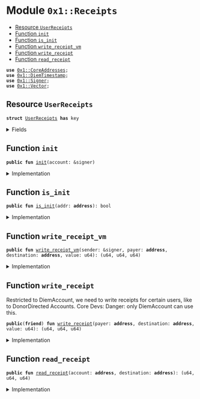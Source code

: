 
<a name="0x1_Receipts"></a>

# Module `0x1::Receipts`



-  [Resource `UserReceipts`](#0x1_Receipts_UserReceipts)
-  [Function `init`](#0x1_Receipts_init)
-  [Function `is_init`](#0x1_Receipts_is_init)
-  [Function `write_receipt_vm`](#0x1_Receipts_write_receipt_vm)
-  [Function `write_receipt`](#0x1_Receipts_write_receipt)
-  [Function `read_receipt`](#0x1_Receipts_read_receipt)


<pre><code><b>use</b> <a href="CoreAddresses.md#0x1_CoreAddresses">0x1::CoreAddresses</a>;
<b>use</b> <a href="DiemTimestamp.md#0x1_DiemTimestamp">0x1::DiemTimestamp</a>;
<b>use</b> <a href="../../../../../../../DPN/releases/artifacts/current/build/MoveStdlib/docs/Signer.md#0x1_Signer">0x1::Signer</a>;
<b>use</b> <a href="../../../../../../../DPN/releases/artifacts/current/build/MoveStdlib/docs/Vector.md#0x1_Vector">0x1::Vector</a>;
</code></pre>



<a name="0x1_Receipts_UserReceipts"></a>

## Resource `UserReceipts`



<pre><code><b>struct</b> <a href="Receipts.md#0x1_Receipts_UserReceipts">UserReceipts</a> <b>has</b> key
</code></pre>



<details>
<summary>Fields</summary>


<dl>
<dt>
<code>destination: vector&lt;<b>address</b>&gt;</code>
</dt>
<dd>

</dd>
<dt>
<code>cumulative: vector&lt;u64&gt;</code>
</dt>
<dd>

</dd>
<dt>
<code>last_payment_timestamp: vector&lt;u64&gt;</code>
</dt>
<dd>

</dd>
<dt>
<code>last_payment_value: vector&lt;u64&gt;</code>
</dt>
<dd>

</dd>
</dl>


</details>

<a name="0x1_Receipts_init"></a>

## Function `init`



<pre><code><b>public</b> <b>fun</b> <a href="Receipts.md#0x1_Receipts_init">init</a>(account: &signer)
</code></pre>



<details>
<summary>Implementation</summary>


<pre><code><b>public</b> <b>fun</b> <a href="Receipts.md#0x1_Receipts_init">init</a>(account: &signer) {
  <b>let</b> addr = <a href="../../../../../../../DPN/releases/artifacts/current/build/MoveStdlib/docs/Signer.md#0x1_Signer_address_of">Signer::address_of</a>(account);
  <b>if</b> (!<b>exists</b>&lt;<a href="Receipts.md#0x1_Receipts_UserReceipts">UserReceipts</a>&gt;(addr)) {
    <b>move_to</b>&lt;<a href="Receipts.md#0x1_Receipts_UserReceipts">UserReceipts</a>&gt;(
      account,
      <a href="Receipts.md#0x1_Receipts_UserReceipts">UserReceipts</a> {
        destination: <a href="../../../../../../../DPN/releases/artifacts/current/build/MoveStdlib/docs/Vector.md#0x1_Vector_empty">Vector::empty</a>&lt;<b>address</b>&gt;(),
        last_payment_timestamp: <a href="../../../../../../../DPN/releases/artifacts/current/build/MoveStdlib/docs/Vector.md#0x1_Vector_empty">Vector::empty</a>&lt;u64&gt;(),
        last_payment_value: <a href="../../../../../../../DPN/releases/artifacts/current/build/MoveStdlib/docs/Vector.md#0x1_Vector_empty">Vector::empty</a>&lt;u64&gt;(),
        cumulative: <a href="../../../../../../../DPN/releases/artifacts/current/build/MoveStdlib/docs/Vector.md#0x1_Vector_empty">Vector::empty</a>&lt;u64&gt;(),
      }
    )
  };
}
</code></pre>



</details>

<a name="0x1_Receipts_is_init"></a>

## Function `is_init`



<pre><code><b>public</b> <b>fun</b> <a href="Receipts.md#0x1_Receipts_is_init">is_init</a>(addr: <b>address</b>): bool
</code></pre>



<details>
<summary>Implementation</summary>


<pre><code><b>public</b> <b>fun</b> <a href="Receipts.md#0x1_Receipts_is_init">is_init</a>(addr: <b>address</b>):bool {
  <b>exists</b>&lt;<a href="Receipts.md#0x1_Receipts_UserReceipts">UserReceipts</a>&gt;(addr)
}
</code></pre>



</details>

<a name="0x1_Receipts_write_receipt_vm"></a>

## Function `write_receipt_vm`



<pre><code><b>public</b> <b>fun</b> <a href="Receipts.md#0x1_Receipts_write_receipt_vm">write_receipt_vm</a>(sender: &signer, payer: <b>address</b>, destination: <b>address</b>, value: u64): (u64, u64, u64)
</code></pre>



<details>
<summary>Implementation</summary>


<pre><code><b>public</b> <b>fun</b> <a href="Receipts.md#0x1_Receipts_write_receipt_vm">write_receipt_vm</a>(sender: &signer, payer: <b>address</b>, destination: <b>address</b>, value: u64):(u64, u64, u64) <b>acquires</b> <a href="Receipts.md#0x1_Receipts_UserReceipts">UserReceipts</a> {
    // TODO: make a function for user <b>to</b> write own receipt.
    <a href="CoreAddresses.md#0x1_CoreAddresses_assert_vm">CoreAddresses::assert_vm</a>(sender);
    <a href="Receipts.md#0x1_Receipts_write_receipt">write_receipt</a>(payer, destination, value)
}
</code></pre>



</details>

<a name="0x1_Receipts_write_receipt"></a>

## Function `write_receipt`

Restricted to DiemAccount, we need to write receipts for certain users, like to DonorDirected Accounts.
Core Devs: Danger: only DiemAccount can use this.


<pre><code><b>public</b>(<b>friend</b>) <b>fun</b> <a href="Receipts.md#0x1_Receipts_write_receipt">write_receipt</a>(payer: <b>address</b>, destination: <b>address</b>, value: u64): (u64, u64, u64)
</code></pre>



<details>
<summary>Implementation</summary>


<pre><code><b>public</b>(<b>friend</b>) <b>fun</b> <a href="Receipts.md#0x1_Receipts_write_receipt">write_receipt</a>(payer: <b>address</b>, destination: <b>address</b>, value: u64):(u64, u64, u64) <b>acquires</b> <a href="Receipts.md#0x1_Receipts_UserReceipts">UserReceipts</a> {
    // TODO: make a function for user <b>to</b> write own receipt.
    <b>if</b> (!<b>exists</b>&lt;<a href="Receipts.md#0x1_Receipts_UserReceipts">UserReceipts</a>&gt;(payer)) {
      <b>return</b> (0, 0, 0)
    };

    <b>let</b> r = <b>borrow_global_mut</b>&lt;<a href="Receipts.md#0x1_Receipts_UserReceipts">UserReceipts</a>&gt;(payer);
    <b>let</b> (found_it, i) = <a href="../../../../../../../DPN/releases/artifacts/current/build/MoveStdlib/docs/Vector.md#0x1_Vector_index_of">Vector::index_of</a>(&r.destination, &destination);

    <b>let</b> cumu = 0;
    <b>if</b> (found_it) {
      cumu = *<a href="../../../../../../../DPN/releases/artifacts/current/build/MoveStdlib/docs/Vector.md#0x1_Vector_borrow">Vector::borrow</a>&lt;u64&gt;(&r.cumulative, i);
    };
    cumu = cumu + value;
    <a href="../../../../../../../DPN/releases/artifacts/current/build/MoveStdlib/docs/Vector.md#0x1_Vector_push_back">Vector::push_back</a>(&<b>mut</b> r.cumulative, *&cumu);

    <b>let</b> timestamp = <a href="DiemTimestamp.md#0x1_DiemTimestamp_now_seconds">DiemTimestamp::now_seconds</a>();
    <a href="../../../../../../../DPN/releases/artifacts/current/build/MoveStdlib/docs/Vector.md#0x1_Vector_push_back">Vector::push_back</a>(&<b>mut</b> r.last_payment_timestamp, *&timestamp);
    <a href="../../../../../../../DPN/releases/artifacts/current/build/MoveStdlib/docs/Vector.md#0x1_Vector_push_back">Vector::push_back</a>(&<b>mut</b> r.last_payment_value, *&value);

    <b>if</b> (found_it) { // put in same index <b>if</b> the account was already there.
      <a href="../../../../../../../DPN/releases/artifacts/current/build/MoveStdlib/docs/Vector.md#0x1_Vector_swap_remove">Vector::swap_remove</a>(&<b>mut</b> r.last_payment_timestamp, i);
      <a href="../../../../../../../DPN/releases/artifacts/current/build/MoveStdlib/docs/Vector.md#0x1_Vector_swap_remove">Vector::swap_remove</a>(&<b>mut</b> r.last_payment_value, i);
      <a href="../../../../../../../DPN/releases/artifacts/current/build/MoveStdlib/docs/Vector.md#0x1_Vector_swap_remove">Vector::swap_remove</a>(&<b>mut</b> r.cumulative, i);
    } <b>else</b> {
      <a href="../../../../../../../DPN/releases/artifacts/current/build/MoveStdlib/docs/Vector.md#0x1_Vector_push_back">Vector::push_back</a>(&<b>mut</b> r.destination, destination);
    };

    (timestamp, value, cumu)
}
</code></pre>



</details>

<a name="0x1_Receipts_read_receipt"></a>

## Function `read_receipt`



<pre><code><b>public</b> <b>fun</b> <a href="Receipts.md#0x1_Receipts_read_receipt">read_receipt</a>(account: <b>address</b>, destination: <b>address</b>): (u64, u64, u64)
</code></pre>



<details>
<summary>Implementation</summary>


<pre><code><b>public</b> <b>fun</b> <a href="Receipts.md#0x1_Receipts_read_receipt">read_receipt</a>(account: <b>address</b>, destination: <b>address</b>):(u64, u64, u64) <b>acquires</b> <a href="Receipts.md#0x1_Receipts_UserReceipts">UserReceipts</a> {
  <b>if</b> (!<b>exists</b>&lt;<a href="Receipts.md#0x1_Receipts_UserReceipts">UserReceipts</a>&gt;(account)) {
    <b>return</b> (0, 0, 0)
  };

  <b>let</b> receipt = <b>borrow_global</b>&lt;<a href="Receipts.md#0x1_Receipts_UserReceipts">UserReceipts</a>&gt;(account);
  <b>let</b> (found_it, i) = <a href="../../../../../../../DPN/releases/artifacts/current/build/MoveStdlib/docs/Vector.md#0x1_Vector_index_of">Vector::index_of</a>(&receipt.destination, &destination);
  <b>if</b> (!found_it) <b>return</b> (0, 0, 0);

  <b>let</b> time = <a href="../../../../../../../DPN/releases/artifacts/current/build/MoveStdlib/docs/Vector.md#0x1_Vector_borrow">Vector::borrow</a>&lt;u64&gt;(&receipt.last_payment_timestamp, i);
  <b>let</b> value = <a href="../../../../../../../DPN/releases/artifacts/current/build/MoveStdlib/docs/Vector.md#0x1_Vector_borrow">Vector::borrow</a>&lt;u64&gt;(&receipt.last_payment_value, i);
  <b>let</b> cumu = <a href="../../../../../../../DPN/releases/artifacts/current/build/MoveStdlib/docs/Vector.md#0x1_Vector_borrow">Vector::borrow</a>&lt;u64&gt;(&receipt.cumulative, i);

  (*time, *value, *cumu)
}
</code></pre>



</details>
